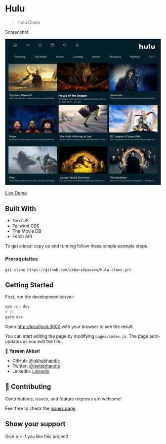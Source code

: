 # Hulu

> Hulu Clone

Screenshot

![Screenshoot](app_screenshot.jpg?raw=true)

[Live Demo]()

## Built With

- Next JS
- Tailwind CSS
- The Movie DB
- Fetch API

To get a local copy up and running follow these simple example steps.

### Prerequisites

```
git clone https://github.com/akbari4yaseen/hulu-clone.git
```

## Getting Started

First, run the development server:

```bash
npm run dev
# or
yarn dev
```

Open [http://localhost:3000](http://localhost:3000) with your browser to see the result.

You can start editing the page by modifying `pages/index.js`. The page auto-updates as you edit the file.

👤 **Yaseen Akbari**

- GitHub: [@githubhandle](https://github.com/akbari4yaseen)
- Twitter: [@twitterhandle](https://twitter.com/AkbariYaseen)
- LinkedIn: [LinkedIn](https://linkedin.com/in/yaseen-akbari)

## 🤝 Contributing

Contributions, issues, and feature requests are welcome!

Feel free to check the [issues page](../../issues/).

## Show your support

Give a ⭐️ if you like this project!
